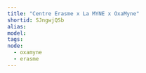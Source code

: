 ```yaml
---
title: "Centre Erasme x La MYNE x OxaMyne"
shortid: SJngwjQSb
alias:
model:
tags:
node: 
  - oxamyne
  - erasme
---
```

